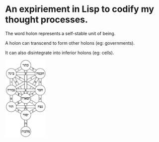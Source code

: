 # An expiriement in Lisp to codify my thought processes.

The word holon represents a self-stable unit of being.

A holon can transcend to form other holons (eg: governments).

It can also disintegrate into inferior holons (eg: cells).


<img src="./imgs/tree_of_life.png" height="250">

